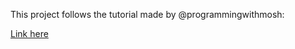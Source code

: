 This project follows the tutorial made by @programmingwithmosh:

[Link here](https://youtu.be/SqcY0GlETPk?feature=shared)

